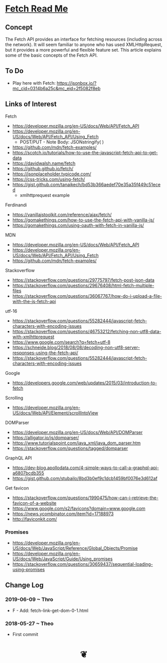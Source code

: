<span style=display:none; >[You are now in a GitHub source code view - click this link to view Read Me file as a web page]( https://jaanga.github.io.github.io/#cookbook-html/examples/fetch/README.md "View file as a web page." ) </span>


# [Fetch Read Me]( #README.md )

<!--
<iframe src=https://pushme-pullyou.github.io/tootoo-templates/basic-html.html width=100% height=500px ></iframe>
_basic-html.html_
<span style="display: none" >Iframes are not viewable in GitHub source code view</span>

## Full Screen: []( .html )
-->


## Concept

The Fetch API provides an interface for fetching resources (including across the network). It will seem familiar to anyone who has used XMLHttpRequest, but it provides a more powerful and flexible feature set. This article explains some of the basic concepts of the Fetch API.

## To Do

* Play here with Fetch: https://jsonbox.io/?mc_cid=0314b6a25c&mc_eid=2f5082f8eb


## Links of Interest

Fetch

* https://developer.mozilla.org/en-US/docs/Web/API/Fetch_API
* https://developer.mozilla.org/en-US/docs/Web/API/Fetch_API/Using_Fetch
	* POST/PUT - Note Body: JSONstringify( )
* https://github.com/mdn/fetch-examples/
* https://scotch.io/tutorials/how-to-use-the-javascript-fetch-api-to-get-data
* https://davidwalsh.name/fetch
* https://github.github.io/fetch/
* https://jsonplaceholder.typicode.com/
* https://css-tricks.com/using-fetch/
* https://gist.github.com/tanaikech/bd53b366aedef70e35a35f449c51eced
	* xmlhttprequest example

Ferdinandi

* https://vanillajstoolkit.com/reference/ajax/fetch/
* https://gomakethings.com/how-to-use-the-fetch-api-with-vanilla-js/
* https://gomakethings.com/using-oauth-with-fetch-in-vanilla-js/


MDN

* https://developer.mozilla.org/en-US/docs/Web/API/Fetch_API
* https://developer.mozilla.org/en-US/docs/Web/API/Fetch_API/Using_Fetch
* https://github.com/mdn/fetch-examples/

Stackoverflow

* https://stackoverflow.com/questions/29775797/fetch-post-json-data
* https://stackoverflow.com/questions/29676408/html-fetch-multiple-files
* https://stackoverflow.com/questions/36067767/how-do-i-upload-a-file-with-the-js-fetch-api

utf-16

* https://stackoverflow.com/questions/55282444/javascript-fetch-characters-with-encoding-issues
* https://stackoverflow.com/questions/46753212/fetching-non-utf8-data-with-xmlhttprequest
* https://www.google.com/search?q=fetch+utf-8
* https://schneide.blog/2018/08/08/decoding-non-utf8-server-responses-using-the-fetch-api/
* https://stackoverflow.com/questions/55282444/javascript-fetch-characters-with-encoding-issues

Google

* https://developers.google.com/web/updates/2015/03/introduction-to-fetch

Scrolling

* https://developer.mozilla.org/en-US/docs/Web/API/Element/scrollIntoView

DOMParser

* https://developer.mozilla.org/en-US/docs/Web/API/DOMParser
* https://alligator.io/js/domparser/
* https://www.tutorialspoint.com/java_xml/java_dom_parser.htm
* https://stackoverflow.com/questions/tagged/domparser


GraphQL API

* https://dev-blog.apollodata.com/4-simple-ways-to-call-a-graphql-api-a6807bcdb355
* https://gist.github.com/stubailo/8bd3b0ef9c1dcb1459bf0076e3d612af

Get favicon

* https://stackoverflow.com/questions/1990475/how-can-i-retrieve-the-favicon-of-a-website
* https://www.google.com/s2/favicons?domain=www.google.com
* https://news.ycombinator.com/item?id=17188973
* http://faviconkit.com/



### Promises

* https://developer.mozilla.org/en-US/docs/Web/JavaScript/Reference/Global_Objects/Promise
* https://developer.mozilla.org/en-US/docs/Web/JavaScript/Guide/Using_promises
* https://stackoverflow.com/questions/30659437/sequential-loading-using-promises

## Change Log


### 2019-06-09 ~ Thro

* F - Add: fetch-link-get-dom-0-1.html

### 2018-05-27 ~ Theo

* First commit


# <center title="hello!" ><a href=javascript:window.scrollTo(0,0); style=text-decoration:none; > ❦ </a></center>
